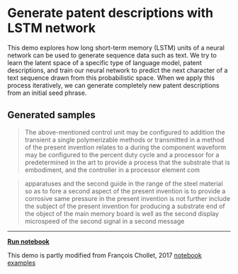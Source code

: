 # Generate patent descriptions with LSTM network

This demo explores how long short-term memory (LSTM) units of a neural network can be used to generate sequence data such as text.
We try to learn the latent space of a specific type of language model, patent descriptions, and train our neural network to predict the next character of a text sequence drawn from this probabilistic space.
When we apply this process iteratively, we can generate completely new patent descriptions from an initial seed phrase.

## Generated samples

> The above-mentioned control unit may be configured to addition the transient a single polymerizable methods or transmitted in a method of the present invention relates to a during the component waveform may be configured to the percent duty cycle and a processor for a predetermined in the art to provide a process that the substrate that is embodiment, and the controller in a processor element com

> apparatuses and the second guide in the range of the steel material so as to fore a second aspect of the present invention is to provide a corrosive same pressure in the present invention is not further include the subject of the present invention for producing a substrate end of the object of the main memory board is well as the second display microspeed of the second signal in a second message

---

**[Run notebook](./LSTM-patent-text-generation.ipynb)**

This demo is partly modified from François Chollet, 2017 [notebook examples](https://github.com/fchollet/deep-learning-with-python-notebooks/)